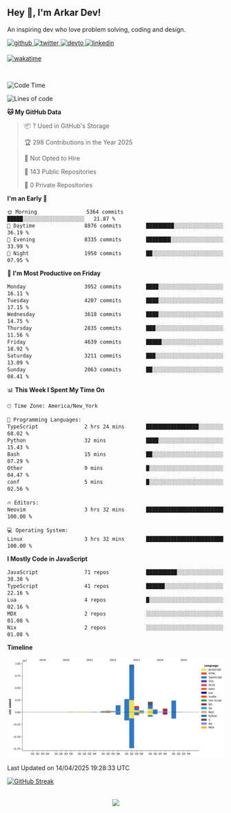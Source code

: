 ## Hey 👋, I'm Arkar Dev!  

An inspiring dev who love problem solving, coding and design.

<a href="https://github.com/Riley1101" target="_blank">
<img src=https://img.shields.io/badge/github-%2324292e.svg?&style=for-the-badge&logo=github&logoColor=white alt=github style="margin-bottom: 5px;" />
</a>
<a href="https://twitter.com/arkardev" target="_blank">
<img src=https://img.shields.io/badge/twitter-%2300acee.svg?&style=for-the-badge&logo=twitter&logoColor=white alt=twitter style="margin-bottom: 5px;" />
</a>
<a href="https://dev.to/riley1101" target="_blank">
<img src=https://img.shields.io/badge/dev.to-%2308090A.svg?&style=for-the-badge&logo=dev.to&logoColor=white alt=devto style="margin-bottom: 5px;" />
</a>
<a href="https://linkedin.com/in/arkar-kaung-myat" target="_blank">
<img src=https://img.shields.io/badge/linkedin-%231E77B5.svg?&style=for-the-badge&logo=linkedin&logoColor=white alt=linkedin style="margin-bottom: 5px;" />
</a>
  
[![wakatime](https://wakatime.com/badge/user/cf23b6e3-75f8-4c04-b0e3-273191c8d2ec.svg)](https://wakatime.com/@cf23b6e3-75f8-4c04-b0e3-273191c8d2ec)

<br/>

<!--START_SECTION:waka-->
![Code Time](http://img.shields.io/badge/Code%20Time-1%2C366%20hrs%2025%20mins-blue)

![Lines of code](https://img.shields.io/badge/From%20Hello%20World%20I%27ve%20Written-22.3%20million%20lines%20of%20code-blue)

**🐱 My GitHub Data** 

> 📦 ? Used in GitHub's Storage 
 > 
> 🏆 298 Contributions in the Year 2025
 > 
> 🚫 Not Opted to Hire
 > 
> 📜 143 Public Repositories 
 > 
> 🔑 0 Private Repositories 
 > 
**I'm an Early 🐤** 

```text
🌞 Morning                5364 commits        █████░░░░░░░░░░░░░░░░░░░░   21.87 % 
🌆 Daytime                8876 commits        █████████░░░░░░░░░░░░░░░░   36.19 % 
🌃 Evening                8335 commits        ████████░░░░░░░░░░░░░░░░░   33.99 % 
🌙 Night                  1950 commits        ██░░░░░░░░░░░░░░░░░░░░░░░   07.95 % 
```
📅 **I'm Most Productive on Friday** 

```text
Monday                   3952 commits        ████░░░░░░░░░░░░░░░░░░░░░   16.11 % 
Tuesday                  4207 commits        ████░░░░░░░░░░░░░░░░░░░░░   17.15 % 
Wednesday                3618 commits        ████░░░░░░░░░░░░░░░░░░░░░   14.75 % 
Thursday                 2835 commits        ███░░░░░░░░░░░░░░░░░░░░░░   11.56 % 
Friday                   4639 commits        █████░░░░░░░░░░░░░░░░░░░░   18.92 % 
Saturday                 3211 commits        ███░░░░░░░░░░░░░░░░░░░░░░   13.09 % 
Sunday                   2063 commits        ██░░░░░░░░░░░░░░░░░░░░░░░   08.41 % 
```


📊 **This Week I Spent My Time On** 

```text
🕑︎ Time Zone: America/New_York

💬 Programming Languages: 
TypeScript               2 hrs 24 mins       █████████████████░░░░░░░░   68.02 % 
Python                   32 mins             ████░░░░░░░░░░░░░░░░░░░░░   15.43 % 
Bash                     15 mins             ██░░░░░░░░░░░░░░░░░░░░░░░   07.29 % 
Other                    9 mins              █░░░░░░░░░░░░░░░░░░░░░░░░   04.47 % 
conf                     5 mins              █░░░░░░░░░░░░░░░░░░░░░░░░   02.56 % 

🔥 Editors: 
Neovim                   3 hrs 32 mins       █████████████████████████   100.00 % 

💻 Operating System: 
Linux                    3 hrs 32 mins       █████████████████████████   100.00 % 
```

**I Mostly Code in JavaScript** 

```text
JavaScript               71 repos            ██████████░░░░░░░░░░░░░░░   38.38 % 
TypeScript               41 repos            ██████░░░░░░░░░░░░░░░░░░░   22.16 % 
Lua                      4 repos             █░░░░░░░░░░░░░░░░░░░░░░░░   02.16 % 
MDX                      2 repos             ░░░░░░░░░░░░░░░░░░░░░░░░░   01.08 % 
Nix                      2 repos             ░░░░░░░░░░░░░░░░░░░░░░░░░   01.08 % 
```



**Timeline**

![Lines of Code chart](https://raw.githubusercontent.com/Riley1101/Riley1101/main/assets/bar_graph.png)


 Last Updated on 14/04/2025 19:28:33 UTC
<!--END_SECTION:waka-->

[![GitHub Streak](https://streak-stats.demolab.com?user=Riley1101)](https://git.io/streak-stats)
  
<br/>  
<div align="center">
<img src="https://komarev.com/ghpvc/?username=Riley1101&&style=flat-square" align="center" />
</div>  

